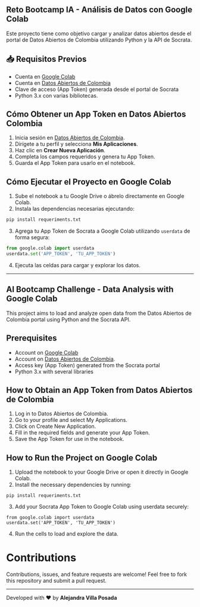 ## Reto Bootcamp IA - Análisis de Datos con Google Colab

Este proyecto tiene como objetivo cargar y analizar datos abiertos desde el portal de Datos Abiertos de Colombia utilizando Python y la API de Socrata.

## 📥 **Requisitos Previos**
- Cuenta en [Google Colab](https://colab.research.google.com/)
- Cuenta en [Datos Abiertos de Colombia](https://www.datos.gov.co/)
- Clave de acceso (App Token) generada desde el portal de Socrata
- Python 3.x con varias bibliotecas.

## **Cómo Obtener un App Token en Datos Abiertos Colombia**

1. Inicia sesión en [Datos Abiertos de Colombia](https://www.datos.gov.co/).
2. Dirígete a tu perfil y selecciona **Mis Aplicaciones**.
3. Haz clic en **Crear Nueva Aplicación**.
4. Completa los campos requeridos y genera tu App Token.
5. Guarda el App Token para usarlo en el notebook.

## **Cómo Ejecutar el Proyecto en Google Colab**

1. Sube el notebook a tu Google Drive o ábrelo directamente en Google Colab.
2. Instala las dependencias necesarias ejecutando:

```python
pip install requeriments.txt
```

3. Agrega tu App Token de Socrata a Google Colab utilizando `userdata` de forma segura:

```python
from google.colab import userdata
userdata.set('APP_TOKEN', 'TU_APP_TOKEN')
```

4. Ejecuta las celdas para cargar y explorar los datos.
---
## AI Bootcamp Challenge - Data Analysis with Google Colab

This project aims to load and analyze open data from the Datos Abiertos de Colombia portal using Python and the Socrata API.

## Prerequisites
- Account on [Google Colab](https://colab.research.google.com/)
- Account on [Datos Abiertos de Colombia](https://www.datos.gov.co/).
- Access key (App Token) generated from the Socrata portal
- Python 3.x with several libraries
  
## How to Obtain an App Token from Datos Abiertos de Colombia
1. Log in to Datos Abiertos de Colombia.
2. Go to your profile and select My Applications.
3. Click on Create New Application.
4. Fill in the required fields and generate your App Token.
5. Save the App Token for use in the notebook.
   
## How to Run the Project on Google Colab
1. Upload the notebook to your Google Drive or open it directly in Google Colab.
2. Install the necessary dependencies by running:
```
pip install requeriments.txt
```
3. Add your Socrata App Token to Google Colab using userdata securely:
```
from google.colab import userdata
userdata.set('APP_TOKEN', 'TU_APP_TOKEN')
```
4. Run the cells to load and explore the data.

# Contributions
Contributions, issues, and feature requests are welcome! Feel free to fork this repository and submit a pull request.

---
Developed with ❤️ by **Alejandra Villa Posada**
